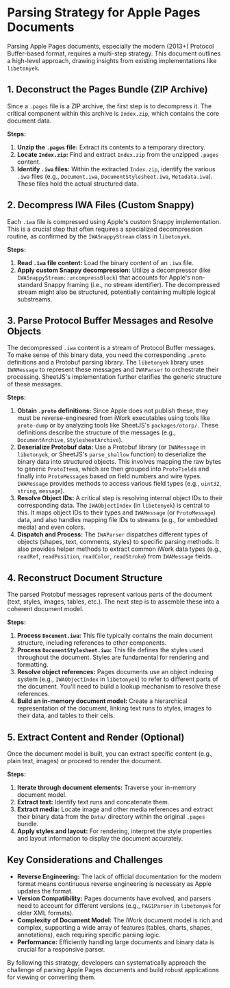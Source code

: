 # Parsing Strategy for Apple Pages Documents

Parsing Apple Pages documents, especially the modern (2013+) Protocol Buffer-based format, requires a multi-step strategy. This document outlines a high-level approach, drawing insights from existing implementations like `libetonyek`.

## 1. Deconstruct the Pages Bundle (ZIP Archive)

Since a `.pages` file is a ZIP archive, the first step is to decompress it. The critical component within this archive is `Index.zip`, which contains the core document data.

**Steps:**
1.  **Unzip the `.pages` file:** Extract its contents to a temporary directory.
2.  **Locate `Index.zip`:** Find and extract `Index.zip` from the unzipped `.pages` content.
3.  **Identify `.iwa` files:** Within the extracted `Index.zip`, identify the various `.iwa` files (e.g., `Document.iwa`, `DocumentStylesheet.iwa`, `Metadata.iwa`). These files hold the actual structured data.

## 2. Decompress IWA Files (Custom Snappy)

Each `.iwa` file is compressed using Apple's custom Snappy implementation. This is a crucial step that often requires a specialized decompression routine, as confirmed by the `IWASnappyStream` class in `libetonyek`.

**Steps:**
1.  **Read `.iwa` file content:** Load the binary content of an `.iwa` file.
2.  **Apply custom Snappy decompression:** Utilize a decompressor (like `IWASnappyStream::uncompressBlock`) that accounts for Apple's non-standard Snappy framing (i.e., no stream identifier). The decompressed stream might also be structured, potentially containing multiple logical substreams.

## 3. Parse Protocol Buffer Messages and Resolve Objects

The decompressed `.iwa` content is a stream of Protocol Buffer messages. To make sense of this binary data, you need the corresponding `.proto` definitions and a Protobuf parsing library. The `libetonyek` library uses `IWAMessage` to represent these messages and `IWAParser` to orchestrate their processing. SheetJS's implementation further clarifies the generic structure of these messages.

**Steps:**
1.  **Obtain `.proto` definitions:** Since Apple does not publish these, they must be reverse-engineered from iWork executables using tools like `proto-dump` or by analyzing tools like SheetJS's `packages/otorp/`. These definitions describe the structure of the messages (e.g., `DocumentArchive`, `StylesheetArchive`).
2.  **Deserialize Protobuf data:** Use a Protobuf library (or `IWAMessage` in `libetonyek`, or SheetJS's `parse_shallow` function) to deserialize the binary data into structured objects. This involves mapping the raw bytes to generic `ProtoItem`s, which are then grouped into `ProtoField`s and finally into `ProtoMessage`s based on field numbers and wire types. `IWAMessage` provides methods to access various field types (e.g., `uint32`, `string`, `message`).
3.  **Resolve Object IDs:** A critical step is resolving internal object IDs to their corresponding data. The `IWAObjectIndex` (in `libetonyek`) is central to this. It maps object IDs to their types and `IWAMessage` (or `ProtoMessage`) data, and also handles mapping file IDs to streams (e.g., for embedded media) and even colors.
4.  **Dispatch and Process:** The `IWAParser` dispatches different types of objects (shapes, text, comments, styles) to specific parsing methods. It also provides helper methods to extract common iWork data types (e.g., `readRef`, `readPosition`, `readColor`, `readStroke`) from `IWAMessage` fields.

## 4. Reconstruct Document Structure

The parsed Protobuf messages represent various parts of the document (text, styles, images, tables, etc.). The next step is to assemble these into a coherent document model.

**Steps:**
1.  **Process `Document.iwa`:** This file typically contains the main document structure, including references to other components.
2.  **Process `DocumentStylesheet.iwa`:** This file defines the styles used throughout the document. Styles are fundamental for rendering and formatting.
3.  **Resolve object references:** Pages documents use an object indexing system (e.g., `IWAObjectIndex` in `libetonyek`) to refer to different parts of the document. You'll need to build a lookup mechanism to resolve these references.
4.  **Build an in-memory document model:** Create a hierarchical representation of the document, linking text runs to styles, images to their data, and tables to their cells.

## 5. Extract Content and Render (Optional)

Once the document model is built, you can extract specific content (e.g., plain text, images) or proceed to render the document.

**Steps:**
1.  **Iterate through document elements:** Traverse your in-memory document model.
2.  **Extract text:** Identify text runs and concatenate them.
3.  **Extract media:** Locate image and other media references and extract their binary data from the `Data/` directory within the original `.pages` bundle.
4.  **Apply styles and layout:** For rendering, interpret the style properties and layout information to display the document accurately.

## Key Considerations and Challenges

*   **Reverse Engineering:** The lack of official documentation for the modern format means continuous reverse engineering is necessary as Apple updates the format.
*   **Version Compatibility:** Pages documents have evolved, and parsers need to account for different versions (e.g., `PAG1Parser` in `libetonyek` for older XML formats).
*   **Complexity of Document Model:** The iWork document model is rich and complex, supporting a wide array of features (tables, charts, shapes, annotations), each requiring specific parsing logic.
*   **Performance:** Efficiently handling large documents and binary data is crucial for a responsive parser.

By following this strategy, developers can systematically approach the challenge of parsing Apple Pages documents and build robust applications for viewing or converting them.